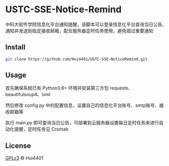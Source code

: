 # USTC-SSE-Notice-Remind
中科大软件学院信息化平台通知提醒，该脚本可以登录信息化平台查询当日公告、通知并发送到指定接收邮箱，配合服务器定时任务使用，避免错过重要通知

## Install

```bash
git clone https://github.com/Hui4401/USTC-SSE-NoticeRemind.git
```

## Usage

首先确保系统已有 Python3.8+ 环境并安装第三方包 requests、beautifulsoup4、lxml

然后修改 config.py 中的配置信息，设置自己的信息化平台账号、smtp账号、接收邮箱等

执行 main.py 即可查询当日公告，可部署到云服务器设置每日定时任务来进行自动化提醒，定时任务见 Crontab

## License

[GPLv3](LICENSE) © Hui4401
